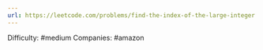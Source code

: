 ```yaml
---
url: https://leetcode.com/problems/find-the-index-of-the-large-integer
---
```


Difficulty: #medium
Companies: #amazon